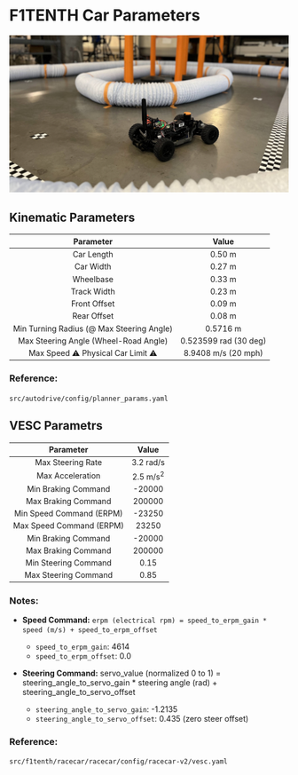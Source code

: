 # F1TENTH Car Parameters

<img src="https://github.com/Tinker-Twins/AutoDRIVE-F1TENTH/blob/main/Media/Fall%202022/SLAM.jpg" alt="AutoDRIVE-F1TENTH-ARMLab" width="525"/>

## Kinematic Parameters
| Parameter | Value |
| :-------: | :---: |
| Car Length   | 0.50 m |
| Car Width    | 0.27 m |
| Wheelbase    | 0.33 m |
| Track Width  | 0.23 m |
| Front Offset | 0.09 m |
| Rear Offset  | 0.08 m |
| Min Turning Radius (@ Max Steering Angle) | 0.5716 m |
| Max Steering Angle (Wheel-Road Angle) | 0.523599 rad (30 deg) |
| Max Speed :warning: Physical Car Limit :warning: | 8.9408 m/s (20 mph) |

### Reference:
`src/autodrive/config/planner_params.yaml`

## VESC Parametrs

| Parameter | Value |
| :-------: | :---: |
| Max Steering Rate | 3.2 rad/s |
| Max Acceleration | 2.5 m/s<sup>2</sup> |
| Min Braking Command | -20000 |
| Max Braking Command | 200000 |
| Min Speed Command (ERPM) | -23250 |
| Max Speed Command (ERPM) | 23250 |
| Min Braking Command | -20000 |
| Max Braking Command | 200000 |
| Min Steering Command | 0.15 |
| Max Steering Command | 0.85 |

### Notes:

- **Speed Command:** `erpm (electrical rpm) = speed_to_erpm_gain * speed (m/s) + speed_to_erpm_offset`
  - `speed_to_erpm_gain`: 4614
  - `speed_to_erpm_offset`: 0.0

- **Steering Command:** servo_value (normalized 0 to 1) =  steering_angle_to_servo_gain * steering angle (rad) + steering_angle_to_servo_offset
  - `steering_angle_to_servo_gain`: -1.2135
  - `steering_angle_to_servo_offset`: 0.435 (zero steer offset)

### Reference:
`src/f1tenth/racecar/racecar/config/racecar-v2/vesc.yaml`
